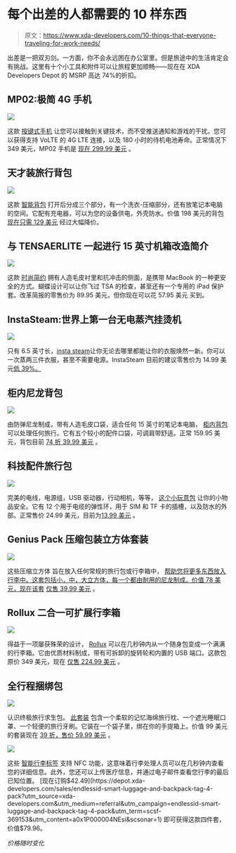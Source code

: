 # 每个出差的人都需要的 10 样东西

> 原文：<https://www.xda-developers.com/10-things-that-everyone-traveling-for-work-needs/>

出差是一把双刃剑。一方面，你不会永远困在办公室里。但是旅途中的生活肯定会有挑战。这里有十个小工具和附件可以让旅程更加顺畅——现在在 XDA Developers Depot 的 MSRP 高达 74%的折扣。

## **MP02:极简 4G 手机**

**![](img/a503ac4cc79b5150435886a3e779174c.png)**

这款 [按键式手机](https://depot.xda-developers.com/sales/mp02-minimalist-4g-mobile-phone?utm_source=xda-developers.com&utm_medium=referral&utm_campaign=mp02-minimalist-4g-mobile-phone&utm_term=scsf-369126&utm_content=a0x1P000004NEsi&scsonar=1) 让您可以接触到关键技术，而不受推送通知和游戏的干扰。您可以获得支持 VoLTE 的 4G LTE 连接，以及 180 小时的待机电池寿命。正常情况下 349 美元，MP02 手机是 [现在 299.99 美元](https://depot.xda-developers.com/sales/mp02-minimalist-4g-mobile-phone?utm_source=xda-developers.com&utm_medium=referral&utm_campaign=mp02-minimalist-4g-mobile-phone&utm_term=scsf-369126&utm_content=a0x1P000004NEsi&scsonar=1) 。

## **天才装旅行背包**

**![](img/313e944bce0830b5e69bcc9da561f7f7.png)**

这款 [智能背包](https://depot.xda-developers.com/sales/joyus-genius-pack-travel-backpack-w-integrated-suiter?utm_source=xda-developers.com&utm_medium=referral&utm_campaign=joyus-genius-pack-travel-backpack-w-integrated-suiter&utm_term=scsf-369136&utm_content=a0x1P000004NEsi&scsonar=1) 打开后分成三个部分，有一个洗衣-压缩部分，还有放笔记本电脑的空间。它配有充电器，可以为您的设备供电，外壳防水。价值 198 美元的背包 [现在只需 129 美元](https://depot.xda-developers.com/sales/joyus-genius-pack-travel-backpack-w-integrated-suiter?utm_source=xda-developers.com&utm_medium=referral&utm_campaign=joyus-genius-pack-travel-backpack-w-integrated-suiter&utm_term=scsf-369136&utm_content=a0x1P000004NEsi&scsonar=1) 经过大幅降价。

## **与 TENSAERLITE 一起进行 15 英寸机箱改造简介**

**![](img/4729de7255daf7bbf07be2dcb318f3b0.png)**

这款 [时尚简约](https://depot.xda-developers.com/sales/incase-reform-15-brief-with-tensaerlite?utm_source=xda-developers.com&utm_medium=referral&utm_campaign=incase-reform-15-brief-with-tensaerlite&utm_term=scsf-369137&utm_content=a0x1P000004NEsi&scsonar=1) 拥有人造毛皮衬里和抗冲击的侧面，是携带 MacBook 的一种更安全的方式。蝴蝶设计可以让你飞过 TSA 的检查，甚至还有一个专用的 iPad 保护套。改革简报的零售价为 89.95 美元，但你现在可以花 57.95 美元 买到。

## **InstaSteam:世界上第一台无电蒸汽挂烫机**

**![](img/915ad7d294aef93d7326440c8453d4b3.png)**

只有 6.5 英寸长，[insta steam](https://depot.xda-developers.com/sales/instasteam-the-world-s-first-electricity-free-clothing-steamer?utm_source=xda-developers.com&utm_medium=referral&utm_campaign=instasteam-the-world-s-first-electricity-free-clothing-steamer&utm_term=scsf-369139&utm_content=a0x1P000004NEsi&scsonar=1)让你无论去哪里都能让你的衣服焕然一新。你可以一次蒸两三件衣服，甚至不需要电源。InstaSteam 目前的建议零售价为 14.99 美元[低 39%。](https://depot.xda-developers.com/sales/instasteam-the-world-s-first-electricity-free-clothing-steamer?utm_source=xda-developers.com&utm_medium=referral&utm_campaign=instasteam-the-world-s-first-electricity-free-clothing-steamer&utm_term=scsf-369139&utm_content=a0x1P000004NEsi&scsonar=1)

## **柜内尼龙背包**

**![](img/4741889c661d7836d751b206e70ca726.png)**

由防弹尼龙制成，带有人造毛皮口袋，适合任何 15 英寸的笔记本电脑， [柜内背包](https://depot.xda-developers.com/sales/incase-nylon-backpack-black?utm_source=xda-developers.com&utm_medium=referral&utm_campaign=incase-nylon-backpack-black&utm_term=scsf-369140&utm_content=a0x1P000004NEsi&scsonar=1) 可以处理任何旅行。它有五个较小的配件口袋，可调肩带舒适。正常 159.95 美元，背包目前 [74 折 39.99 美元](https://depot.xda-developers.com/sales/incase-nylon-backpack-black?utm_source=xda-developers.com&utm_medium=referral&utm_campaign=incase-nylon-backpack-black&utm_term=scsf-369140&utm_content=a0x1P000004NEsi&scsonar=1) 。

## **科技配件旅行包**

![](img/8d89af650a7dfd7ece216ca806d4864a.png)

完美的电线，电源组，USB 驱动器，行动相机，等等， [这个小玩意包](https://depot.xda-developers.com/sales/tech-travel-bag?utm_source=xda-developers.com&utm_medium=referral&utm_campaign=tech-travel-bag&utm_term=scsf-369141&utm_content=a0x1P000004NEsi&scsonar=1) 让你的小物品安全。它有 12 个用于电缆的弹性环，用于 SIM 和 TF 卡的插槽，以及防水的外部。正常售价 24.99 美元，目前为[13.99 美元](https://depot.xda-developers.com/sales/tech-travel-bag?utm_source=xda-developers.com&utm_medium=referral&utm_campaign=tech-travel-bag&utm_term=scsf-369141&utm_content=a0x1P000004NEsi&scsonar=1) 。

## **Genius Pack 压缩包装立方体套装**

![](img/f657efde87e51b9c4b2950fbaebfa046.png)

这些压缩立方体 旨在放入任何常规的旅行包或行李箱中， [帮助您将更多东西放入行李中。这套包括小，中，大立方体，每一个都由耐用的尼龙制成。价值 78 美元，现在该套](https://depot.xda-developers.com/sales/genius-pack-compression-packing-cubes-set-black?utm_source=xda-developers.com&utm_medium=referral&utm_campaign=genius-pack-compression-packing-cubes-set-black&utm_term=scsf-369142&utm_content=a0x1P000004NEsi&scsonar=1) [仅售 39.99 美元](https://depot.xda-developers.com/sales/genius-pack-compression-packing-cubes-set-black?utm_source=xda-developers.com&utm_medium=referral&utm_campaign=genius-pack-compression-packing-cubes-set-black&utm_term=scsf-369142&utm_content=a0x1P000004NEsi&scsonar=1) 。

## **Rollux 二合一可扩展行李箱**

![](img/7b979d820bb93c07226f8c5c78eaaca3.png)

得益于一项屡获殊荣的设计， [Rollux](https://depot.xda-developers.com/sales/expandable-suitcase-blue?utm_source=xda-developers.com&utm_medium=referral&utm_campaign=expandable-suitcase-blue&utm_term=scsf-369143&utm_content=a0x1P000004NEsi&scsonar=1) 可以在几秒钟内从一个随身包变成一个满满的行李箱。它由优质材料制成，带有可拆卸的旋转轮和内置的 USB 端口。这款包原价 349 美元，现在 [仅售 224.99 美元](https://depot.xda-developers.com/sales/expandable-suitcase-blue?utm_source=xda-developers.com&utm_medium=referral&utm_campaign=expandable-suitcase-blue&utm_term=scsf-369143&utm_content=a0x1P000004NEsi&scsonar=1) 。

## **全行程捆绑包**

![](img/e8cbf0fd805052985e25077d4d5aa77c.png)

认识终极旅行求生包。 [此套装](https://depot.xda-developers.com/sales/omni-travel-bundle-black?utm_source=xda-developers.com&utm_medium=referral&utm_campaign=omni-travel-bundle-black&utm_term=scsf-369152&utm_content=a0x1P000004NEsi&scsonar=1) 包含一个柔软的记忆海绵旅行枕、一个遮光睡眠口罩、一个轻便的旅行牙刷。它装在一个袋子里，绑在你的手提箱上。价值 99 美元的套装现在 [39 折，售价 59.99 美元](https://depot.xda-developers.com/sales/omni-travel-bundle-black?utm_source=xda-developers.com&utm_medium=referral&utm_campaign=omni-travel-bundle-black&utm_term=scsf-369152&utm_content=a0x1P000004NEsi&scsonar=1) 。

**![](img/570c129b5762c1e2ed9af8f0efe9bf15.png)**

这些 [智能行李标签](https://depot.xda-developers.com/sales/endlessid-smart-luggage-and-backpack-tag-4-pack?utm_source=xda-developers.com&utm_medium=referral&utm_campaign=endlessid-smart-luggage-and-backpack-tag-4-pack&utm_term=scsf-369153&utm_content=a0x1P000004NEsi&scsonar=1) 支持 NFC 功能，这意味着行李处理人员可以在几秒钟内查看您的详细信息。此外，您还可以上传医疗信息，并通过电子邮件查看您行李的最后已知位置。 [现在订购$42.49](https://depot.xda-developers.com/sales/endlessid-smart-luggage-and-backpack-tag-4-pack?utm_source=xda-developers.com&utm_medium=referral&utm_campaign=endlessid-smart-luggage-and-backpack-tag-4-pack&utm_term=scsf-369153&utm_content=a0x1P000004NEsi&scsonar=1) 即可获得这款四件套，价值$79.96。

*价格随时变化*